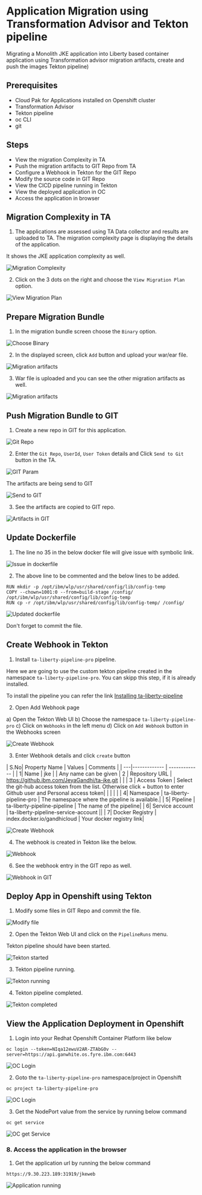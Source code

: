 # Application Migration using Transformation Advisor and Tekton pipeline
 
 Migrating a Monolith JKE application into Liberty based container application using Transformation advisor  migration artifacts, create and push the images Tekton pipeline)

## Prerequisites

* Cloud Pak for Applications installed on Openshift cluster
* Transformation Advisor
* Tekton pipeline
* oc CLI
* git

## Steps

* View the migration Complexity in TA
* Push the migration artifacts to GIT Repo from TA
* Configure a Webhook in Tekton for the GIT Repo
* Modify the source code in GIT Repo
* View the CICD pipeline running in Tekton
* View the deployed application in OC
* Access the application in browser


## Migration Complexity in TA

1. The applications are assessed using TA Data collector and results are uploaded to TA. The migration complexity page is displaying the details of the application.

It shows the JKE application complexity as well. 

![Migration Complexity](images/01-ta-complexity-page1.png?raw=true "Migration Complexity")


2. Click on the 3 dots on the right and choose the `View Migration Plan` option.

![View Migration Plan](images/02-ta-complexity-page2.png?raw=true "View Migration Plan")


## Prepare Migration Bundle

1. In the migration bundle screen choose the  `Binary` option.

![Choose Binary](images/03-ta-migration-1.png?raw=true "Choose Binary")

2. In the displayed screen, click `Add` button and upload your war/ear file.

![Migration artifacts](images/04-ta-migration-2.png?raw=true "Migration artifacts")

3. War file is uploaded and you can see the other migration artifacts as well.

![Migration artifacts](images/05-ta-migration-3.png?raw=true "Migration artifacts")


## Push Migration Bundle to GIT

1. Create a new repo in GIT for this application.

![Git Repo](images/06-git-create-repo.png?raw=true "Git Repo")


2. Enter the `Git Repo`, `UserId`, `User Token` details and Click `Send to Git` button in the TA.

![GIT Param](images/07-ta-git-1.png?raw=true "GIT Param")

The artifacts are being send to GIT

![Send to GIT](images/08-ta-git-2.png?raw=true "Send to GIT")

3. See the artifacts are copied to GIT repo.

![Artifacts in GIT](images/09-git-after-bundle-push.png?raw=true "Artifacts in GIT")


## Update Dockerfile

1. The line no 35 in the below docker file will give issue with symbolic link. 

![Issue in dockerfile](images/10-git-modify-dockerfile-1.png?raw=true "Issue in dockerfile")

2. The above line to be commented and the below lines to be added.

```
RUN mkdir -p /opt/ibm/wlp/usr/shared/config/lib/config-temp
COPY --chown=1001:0 --from=build-stage /config/ /opt/ibm/wlp/usr/shared/config/lib/config-temp
RUN cp -r /opt/ibm/wlp/usr/shared/config/lib/config-temp/ /config/ 
```
![Updated dockerfile](images/11-git-modify-dockerfile-2.png?raw=true "Updated dockerfile")


Don't forget to commit the file.

## Create Webhook in Tekton

1. Install `ta-liberty-pipeline-pro` pipeline.

Here we are going to use the custom tekton pipeline created in the namespace `ta-liberty-pipeline-pro`. You can skipp this step, if it is already installed.

To install the pipeline you can refer the link [Installing ta-liberty-pipeline](https://github.com/GandhiCloud/tekton/001-tekton-tranformationadvisor-liberty/ta-liberty-pipeline)

2. Open Add Webhook page

a) Open the Tekton Web UI
b) Choose the namespace `ta-liberty-pipeline-pro`
c) Click on `Webhooks` in the left menu
d) Click on `Add Webhook` button in the Webhooks screen

![Create Webhook](images/12-tekton-webhook-create.png?raw=true "Create Webhook")

3. Enter Webhook details and click `create` button

| S.No| Property Name  | Values |  Comments | 
| ---|------------- | ------------- |
|  1| Name  | jke  | | Any name can be given
| 2 | Repository URL  | https://github.ibm.com/JeyaGandhi/ta-jke.git  | |
| 3  |   Access Token  | Select the git-hub access token from the list. Otherwise click + button to enter Github user and Personal access token|
|   |  |  | 
|  4| Namespace  | ta-liberty-pipeline-pro  | The namespace where the pipeline is available.|
|  5| Pipeline  | ta-liberty-pipeline-pipeline  | The name of the pipeline|
|  6| Service account  | ta-liberty-pipeline-service-account  ||
|  7| Docker Registry  | index.docker.io/gandhicloud  | Your docker registry link|

![Create Webhook](images/13-tekton-webhook-entry.png?raw=true "Create Webhook")

4. The webhook is created in Tekton like the below.

![ Webhook](images/14-tekton-webhook-created.png?raw=true " Webhook")

6. See the webhook entry in the GIT repo as well.

![ Webhook in GIT](images/15-git-webhook-created.png?raw=true " Webhook in GIT")

## Deploy App in Openshift using Tekton

1. Modify some files in GIT Repo and commit the file.

![ Modify file](images/16-git-modify-source.png?raw=true " Modify file")

2. Open the Tekton Web UI and click on the `PipelineRuns` menu. 

Tekton pipeline should have been started.

![ Tekton started](images/17-tekton-pipeline-started.png?raw=true " Tekton started")

3. Tekton pipeline running.

![ Tekton running](images/18-tekton-pipeline-running.png?raw=true " Tekton running")

4. Tekton pipeline completed.

![ Tekton completed](images/19-tekton-pipeline-completed.png?raw=true " Tekton completed")


## View the Application Deployment in Openshift

1. Login into your Redhat Openshift Container Platform like below

```
oc login --token=NIqa12ewuV2AR-ZTAbG0v --server=https://api.ganwhite.os.fyre.ibm.com:6443
```

![ OC Login](images/20-oc-login.png?raw=true " OC Login")


2. Goto the `ta-liberty-pipeline-pro` namespace/project in Openshift

```
oc project ta-liberty-pipeline-pro
```

![ OC Login](images/21-oc-project-switch.png?raw=true " OC Login")


3. Get the NodePort value from the service by running below command

```
oc get service
```

![ OC get Service](images/22-oc-get-svc.png?raw=true " OC get Service")


### 8. Access the application in the browser 

1. Get the application url by running the below command

```
https://9.30.223.189:31919/jkeweb
```

![ Application running](images/23-access-application.png?raw=true " Application running")

